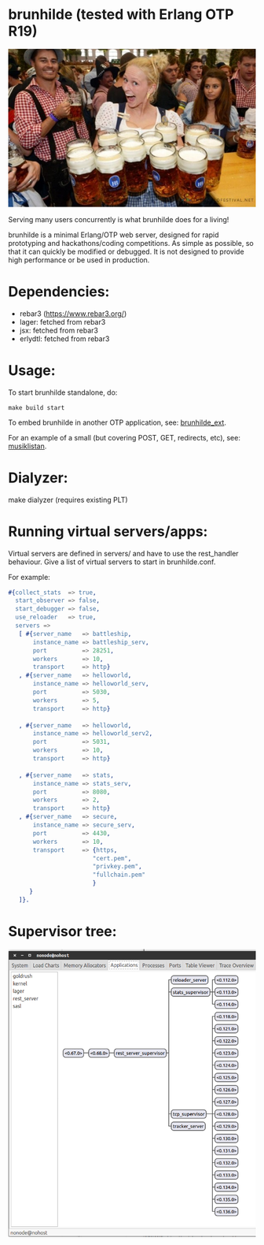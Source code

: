 brunhilde (tested with Erlang OTP R19)
=======

![alt tag](static/brunhilde.jpg)

Serving many users concurrently is what brunhilde does
for a living!

brunhilde is a minimal Erlang/OTP web server,
designed for rapid prototyping and hackathons/coding
competitions. As simple as possible, so that it can
quickly be modified or debugged. It is not designed
to provide high performance or be used in production.

# Dependencies:
* rebar3 (https://www.rebar3.org/)
* lager: fetched from rebar3
* jsx: fetched from rebar3
* erlydtl: fetched from rebar3

# Usage:

To start brunhilde standalone, do:
```
make build start
```

To embed brunhilde in another OTP application, see:
[brunhilde_ext](https://github.com/ksallberg/brunhilde_ext).

For an example of a small (but covering POST, GET, redirects, etc), see:
[musiklistan](https://github.com/ksallberg/musiklistan).


# Dialyzer:
make dialyzer (requires existing PLT)

# Running virtual servers/apps:

Virtual servers are defined in servers/ and have to use the
rest_handler behaviour. Give a list of virtual servers to
start in brunhilde.conf.

For example:
```erlang
#{collect_stats  => true,
  start_observer => false,
  start_debugger => false,
  use_reloader   => true,
  servers =>
   [ #{server_name   => battleship,
       instance_name => battleship_serv,
       port          => 28251,
       workers       => 10,
       transport     => http}
   , #{server_name   => helloworld,
       instance_name => helloworld_serv,
       port          => 5030,
       workers       => 5,
       transport     => http}

   , #{server_name   => helloworld,
       instance_name => helloworld_serv2,
       port          => 5031,
       workers       => 10,
       transport     => http}

   , #{server_name   => stats,
       instance_name => stats_serv,
       port          => 8080,
       workers       => 2,
       transport     => http}
   , #{server_name   => secure,
       instance_name => secure_serv,
       port          => 4430,
       workers       => 10,
       transport     => {https,
                        "cert.pem",
                        "privkey.pem",
                        "fullchain.pem"
                        }
      }
   ]}.
```

# Supervisor tree:
![alt tag](static/sup_tree.png)
